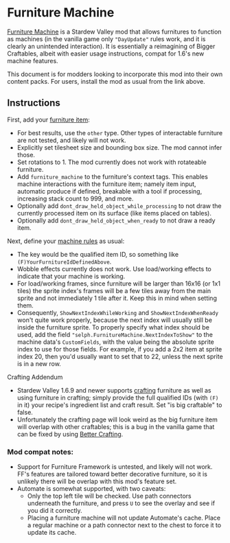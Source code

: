 # Furniture Machine

[Furniture Machine](https://www.nexusmods.com/stardewvalley/mods/) is a
Stardew Valley mod that allows furnitures to function as machines (in the
vanilla game only `"DayUpdate"` rules work, and it is clearly an unintended
interaction). It is essentially a reimagining of Bigger Craftables, albeit with
easier usage instructions, compat for 1.6's new machine features.

This document is for modders looking to incorporate this mod into their own
content packs. For users, install the mod as usual from the link above.

## Instructions

First, add your [furniture item](https://stardewvalleywiki.com/Modding:Items#Furniture):
* For best results, use the `other` type. Other types of interactable furniture
  are not tested, and likely will not work.
* Explicitly set tilesheet size and bounding box size. The mod cannot infer those.
* Set rotations to 1. The mod currently does not work with rotateable furniture.
* Add `furniture_machine` to the furniture's context tags. This enables machine
  interactions with the furniture item; namely item input, automatic produce if
  defined, breakable with a tool if processing, increasing stack count to 999,
  and more.
* Optionally add `dont_draw_held_object_while_processing` to not draw the
  currently processed item on its surface (like items placed on tables).
* Optionally add `dont_draw_held_object_when_ready` to not draw a ready item.

Next, define your [machine rules](https://stardewvalleywiki.com/Modding:Machines) as usual:
* The key would be the qualified item ID, so something like `(F)YourFurnitureIdDefinedAbove`.
* Wobble effects currently does not work. Use load/working effects to indicate that your machine is working.
* For load/working frames, since furniture will be larger than 16x16 (or 1x1
  tiles) the sprite index's frames will be a few tiles away from the main
  sprite and not immediately 1 tile after it. Keep this in mind when setting them.
* Consequently, `ShowNextIndexWhileWorking` and `ShowNextIndexWhenReady` won't
  quite work properly, because the next index will usually still be inside the
  furniture sprite. To properly specify what index should be used, add the
  field `"selph.FurnitureMachine.NextIndexToShow"` to the machine data's
  `CustomFields`, with the value being the absolute sprite index to use for
  those fields. For example, if you add a 2x2 item at sprite index 20, then
  you'd usually want to set that to 22, unless the next sprite is in a new row.

Crafting Addendum
* Stardew Valley 1.6.9 and newer supports
  [crafting](https://stardewvalleywiki.com/Modding:Recipe_data) furniture as
  well as using furniture in crafting; simply provide the full qualified IDs
  (with `(F)` in it) your recipe's ingredient list and craft result. Set "is
  big craftable" to false.
* Unfortunately the crafting page will look weird as the big furniture item
  will overlap with other craftables; this is a bug in the vanilla game that
  can be fixed by using [Better
  Crafting](https://www.nexusmods.com/stardewvalley/mods/11115).

### Mod compat notes:
* Support for Furniture Framework is untested, and likely will not work. FF's
  features are tailored toward better decorative furniture, so it is unlikely
  there will be overlap with this mod's feature set.
* Automate is somewhat supported, with two caveats:
   * Only the top left tile will be checked. Use path connectors underneath the
     furniture, and press `U` to see the overlay and see if you did it
     correctly.
   * Placing a furniture machine will not update Automate's cache. Place a
     regular machine or a path connector next to the chest to force it to
     update its cache.
